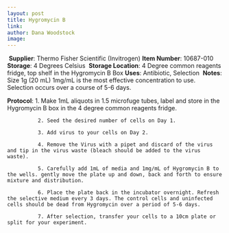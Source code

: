 ```yaml
---
layout: post 
title: Hygromycin B
link: 
author: Dana Woodstock
image: 
---
```

​
**Supplier**: Thermo Fisher Scientific (Invitrogen)
​
**Item Number**: 10687-010
​
**Storage**: 4 Degrees Celsius
​
**Storage Location**: 4 Degree common reagents fridge, top shelf in the Hygromycin B Box
​
**Uses**: Antibiotic, Selection 
​
**Notes**: Size 1g (20 mL)
		   1mg/mL is the most effective concentration to use. Selection occurs over a course of 5-6 days. 

**Protocol**: 1. Make 1mL aliquots in 1.5 microfuge tubes, label and store in the Hygromycin B box in the 4 degree common reagents fridge. 

			  2. Seed the desired number of cells on Day 1. 
			  
			  3. Add virus to your cells on Day 2.
			  
			  4. Remove the Virus with a pipet and discard of the virus and tip in the virus waste (bleach should be added to the virus waste). 
			  
			  5. Carefully add 1mL of media and 1mg/mL of Hygromycin B to the wells. gently move the plate up and down, back and forth to ensure mixture and distribution. 
			  
			  6. Place the plate back in the incubator overnight. Refresh the selective medium every 3 days. The control cells and uninfected cells should be dead from Hygromycin over a period of 5-6 days. 
			  
			  7. After selection, transfer your cells to a 10cm plate or split for your experiment. 
